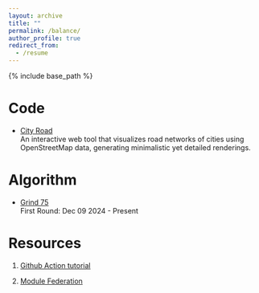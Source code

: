 ```yaml
---
layout: archive
title: ""
permalink: /balance/
author_profile: true
redirect_from:
  - /resume
---
```


{% include base_path %}

Code
======
* [City Road](https://github.com/tangsiwei0831/city-road) <br/>
  An interactive web tool that visualizes road networks of cities using OpenStreetMap data, generating minimalistic yet detailed renderings.


Algorithm
======
* [Grind 75](https://www.techinterviewhandbook.org/grind75) <br/>
First Round: Dec 09 2024 - Present

Resources
======
1. [Github Action tutorial](https://www.youtube.com/watch?v=TLB5MY9BBa4)

1. [Module Federation](https://drive.google.com/file/d/1CYW2lLYIMwuh4z-aiGfIbmw58Hd4g5kV/view?usp=drive_link)
